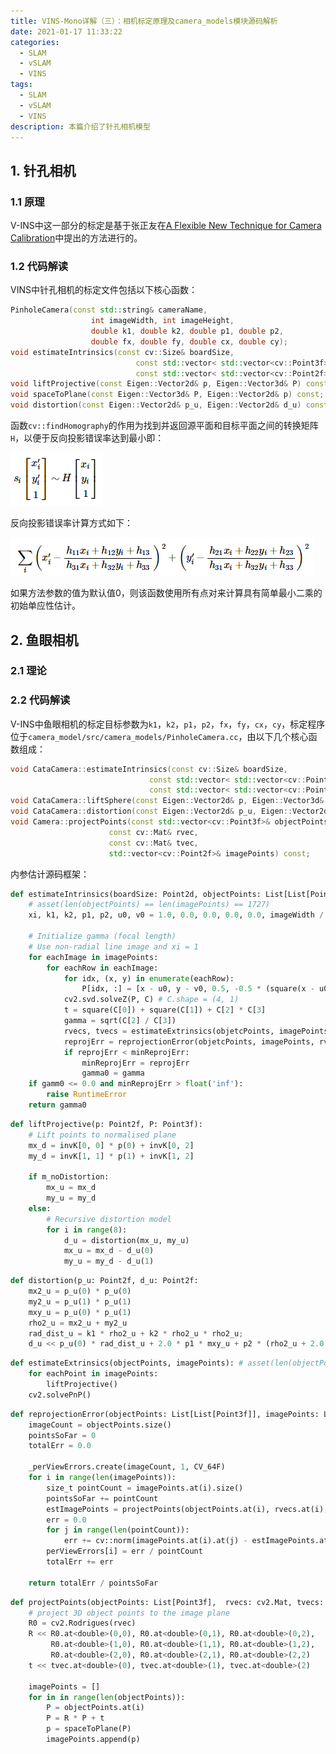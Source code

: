 ```yaml
---
title: VINS-Mono详解（三）：相机标定原理及camera_models模块源码解析
date: 2021-01-17 11:33:22
categories:
  - SLAM
  - vSLAM
  - VINS
tags:
  - SLAM
  - vSLAM
  - VINS
description: 本篇介绍了针孔相机模型
---
```


## 1. 针孔相机

### 1.1 原理

V-INS中这一部分的标定是基于张正友在[A Flexible New Technique for Camera Calibration](https://www.microsoft.com/en-us/research/wp-content/uploads/2016/02/tr98-71.pdf)中提出的方法进行的。

### 1.2 代码解读

VINS中针孔相机的标定文件包括以下核心函数：

```c++
PinholeCamera(const std::string& cameraName,
                  int imageWidth, int imageHeight,
                  double k1, double k2, double p1, double p2,
                  double fx, double fy, double cx, double cy);
void estimateIntrinsics(const cv::Size& boardSize,
                            const std::vector< std::vector<cv::Point3f> >& objectPoints,
                            const std::vector< std::vector<cv::Point2f> >& imagePoints);
void liftProjective(const Eigen::Vector2d& p, Eigen::Vector3d& P) const;
void spaceToPlane(const Eigen::Vector3d& P, Eigen::Vector2d& p) const;
void distortion(const Eigen::Vector2d& p_u, Eigen::Vector2d& d_u) const;
```

函数`cv::findHomography`的作用为找到并返回源平面和目标平面之间的转换矩阵`H`，以便于反向投影错误率达到最小即：

![img](https://raw.githubusercontent.com/Tenant/Tenant.github.io/assets/images/20190220154728379.png)

反向投影错误率计算方式如下：

![img](https://raw.githubusercontent.com/Tenant/Tenant.github.io/assets/images/20190220154857854.png)

如果方法参数的值为默认值0，则该函数使用所有点对来计算具有简单最小二乘的初始单应性估计。





## 2. 鱼眼相机

### 2.1 理论



### 2.2 代码解读

V-INS中鱼眼相机的标定目标参数为`k1`，`k2`，`p1`，`p2`，`fx`，`fy`，`cx`，`cy`，标定程序位于`camera_model/src/camera_models/PinholeCamera.cc`，由以下几个核心函数组成：

```c++
void CataCamera::estimateIntrinsics(const cv::Size& boardSize,
                               const std::vector< std::vector<cv::Point3f> >& objectPoints,
                               const std::vector< std::vector<cv::Point2f> >& imagePoints);
void CataCamera::liftSphere(const Eigen::Vector2d& p, Eigen::Vector3d& P) const;
void CataCamera::distortion(const Eigen::Vector2d& p_u, Eigen::Vector2d& d_u) const;
void Camera::projectPoints(const std::vector<cv::Point3f>& objectPoints,
                      const cv::Mat& rvec,
                      const cv::Mat& tvec,
                      std::vector<cv::Point2f>& imagePoints) const;
```



内参估计源码框架：

```python
def estimateIntrinsics(boardSize: Point2d, objectPoints: List[List[Point3f]], imagePoints: List[List[Point2f]]) -> void: # CataCamera.cc
    # asset(len(objectPoints) == len(imagePoints) == 1727)
    xi, k1, k2, p1, p2, u0, v0 = 1.0, 0.0, 0.0, 0.0, 0.0, imageWidth / 2.0, imageHeight() / 2.0

    # Initialize gamma (focal length)
    # Use non-radial line image and xi = 1
    for eachImage in imagePoints:
        for eachRow in eachImage:
            for idx, (x, y) in enumerate(eachRow):
                P[idx, :] = [x - u0, y - v0, 0.5, -0.5 * (square(x - u0) + square(y - v0))] # P.shape = (image.width, 4)
            cv2.svd.solveZ(P, C) # C.shape = (4, 1)
            t = square(C[0]) + square(C[1]) + C[2] * C[3]
            gamma = sqrt(C[2] / C[3])
            rvecs, tvecs = estimateExtrinsics(objetcPoints, imagePoints, gamma)
            reprojErr = reprojectionError(objetcPoints, imagePoints, rvecs, tvecs, gamma)
            if reprojErr < minReprojErr:
                minReprojErr = reprojErr
                gamma0 = gamma
    if gamm0 <= 0.0 and minReprojErr > float('inf'):
        raise RuntimeError
    return gamma0
```



```Python
def liftProjective(p: Point2f, P: Point3f):
    # Lift points to normalised plane
    mx_d = invK[0, 0] * p(0) + invK[0, 2]
    my_d = invK[1, 1] * p(1) + invK[1, 2]

    if m_noDistortion:
        mx_u = mx_d
        my_u = my_d
    else:
        # Recursive distortion model
        for i in range(8):
            d_u = distortion(mx_u, my_u)
            mx_u = mx_d - d_u(0)
            my_u = my_d - d_u(1)
```



```python
def distortion(p_u: Point2f, d_u: Point2f:
    mx2_u = p_u(0) * p_u(0)
    my2_u = p_u(1) * p_u(1)
    mxy_u = p_u(0) * p_u(1)
    rho2_u = mx2_u + my2_u
    rad_dist_u = k1 * rho2_u + k2 * rho2_u * rho2_u;
    d_u << p_u(0) * rad_dist_u + 2.0 * p1 * mxy_u + p2 * (rho2_u + 2.0 * mx2_u), p_u(1) * rad_dist_u + 2.0 * p2 * mxy_u + p1 * (rho2_u + 2.0 * my2_u)
```



```Python
def estimateExtrinsics(objectPoints, imagePoints): # asset(len(objectPoints) == len(imagePoints) == 42)
    for eachPoint in imagePoints:
        liftProjective()
    cv2.solvePnP()
```



```Python
def reprojectionError(objectPoints: List[List[Point3f]], imagePoints: List[List[Point2f]], rvecs: List[cv2.Mat], tvecs: List[cv2.Mat]):
    imageCount = objectPoints.size()
    pointsSoFar = 0
    totalErr = 0.0

    _perViewErrors.create(imageCount, 1, CV_64F)
    for i in range(len(imagePoints)):
        size_t pointCount = imagePoints.at(i).size()
        pointsSoFar += pointCount
        estImagePoints = projectPoints(objectPoints.at(i), rvecs.at(i), tvecs.at(i))
        err = 0.0
        for j in range(len(pointCount)):
            err += cv::norm(imagePoints.at(i).at(j) - estImagePoints.at(j))
        perViewErrors[i] = err / pointCount
        totalErr += err

    return totalErr / pointsSoFar
```



```Python
def projectPoints(objectPoints: List[Point3f],  rvecs: cv2.Mat, tvecs: cv2.Mat):
    # project 3D object points to the image plane
    R0 = cv2.Rodrigues(rvec)
    R << R0.at<double>(0,0), R0.at<double>(0,1), R0.at<double>(0,2),
         R0.at<double>(1,0), R0.at<double>(1,1), R0.at<double>(1,2),
         R0.at<double>(2,0), R0.at<double>(2,1), R0.at<double>(2,2)
    t << tvec.at<double>(0), tvec.at<double>(1), tvec.at<double>(2)

    imagePoints = []
    for in in range(len(objectPoints)):
        P = objectPoints.at(i)
        P = R * P + t
        p = spaceToPlane(P)
        imagePoints.append(p)
```

